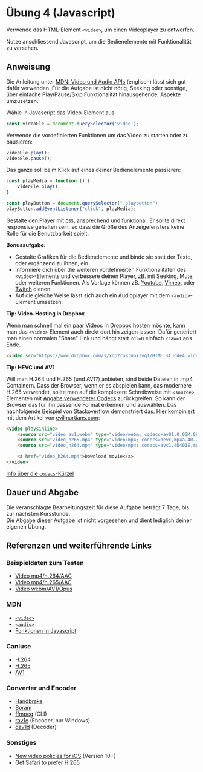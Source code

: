 # Übung 4 (Javascript)

Verwende das HTML-Element `<video>`, um einen Videoplayer zu entwerfen.

Nutze anschliessend Javascript, um die Bedienelemente mit Funktionalität zu versehen.

## Anweisung

Die Anleitung unter
[MDN: Video und Audio APIs](https://developer.mozilla.org/en-US/docs/Learn/JavaScript/Client-side_web_APIs/Video_and_audio_APIs) (englisch) lässt sich gut dafür verwenden. Für die Aufgabe ist nicht nötig, Seeking oder sonstige, über einfache Play/Pause/Skip Funktionalität hinausgehende, Aspekte umzusetzen.

Wähle in Javascript das Video-Element aus:
```javascript
const videoEle = document.querySelector('video');
```

Verwende die vordefinierten Funktionen um das Video zu starten oder zu pausieren:
```javascript
videoEle.play();
videoEle.pause();
```

Das ganze soll beim Klick auf eines deiner Bedienelemente passieren:
```javascript
const playMedia = function () {
    videoEle.play();
}

const playButton = document.querySelector(".playbutton");
playButton.addEventListener("click", playMedia);
```

Gestalte den Player mit `CSS`, ansprechend und funktional. Er sollte direkt responsive gehalten sein, so dass die Größe des Anzeigefensters keine Rolle für die Benutzbarkeit spielt.

**Bonusaufgabe:**

- Gestalte Grafiken für die Bedienelemente und binde sie statt der Texte, oder ergänzend zu ihnen, ein.
- Informiere dich über die weiteren vordefinierten Funktionalitäten des `<video>`-Elements und verbessere deinen Player, zB. mit Seeking, Mute, oder weiteren Funktionen. Als Vorlage können zB. [Youtube](https://www.youtube.com/), [Vimeo](https://vimeo.com/), oder [Twitch](https://www.twitch.tv/) dienen.
- Auf die gleiche Weise lässt sich auch ein Audioplayer mit dem `<audio>`-Element umsetzen.

**Tip: Video-Hosting in Dropbox**

Wenn man schnell mal ein paar Videos in [Dropbox](https://arnorichter.de/hsma/dropbox) hosten möchte, kann man das `<video>` Element auch direkt dort hin zeigen lassen. Dafür generiert man einen normalen "Share" Link und hängt statt `?dl=0` einfach `?raw=1` ans Ende.

```html
<video src="https://www.dropbox.com/s/xqp2ru8rnox3yq1/HTML_stunde4_videosample_h264.mp4?raw=1" type="video/mp4" playsinline controls></video>
```

**Tip: HEVC und AV1**

Will man H.264 und H.265 (und AV1?) anbieten, sind beide Dateien in .mp4 Containern. Dass der Browser, wenn er es abspielen kann, das modernere H.265 verwendet, sollte man auf die komplexere Schreibweise mit `<source>` Elementen mit [Angabe verwendeter Codecs](https://developer.mozilla.org/en-US/docs/Web/Media/Formats/codecs_parameter) zurückgreifen. So kann der Browser das für ihn passende Format erkennen und auswählen. Das nachfolgende Beispiel von [Stackoverflow](https://stackoverflow.com/a/51812229) demonstriert das. Hier kombiniert mit dem Artikel von [evilmartians.com](https://evilmartians.com/chronicles/better-web-video-with-av1-codec):

```html
<video playsinline>
    <source src="video_av1.webm" type="video/webm; codecs=av01.0.05M.08,opus" />
    <source src="video_h265.mp4" type="video/mp4; codecs=hevc,mp4a.40.2" />
    <source src="video_h264.mp4" type="video/mp4; codecs=avc1.4D401E,mp4a.40.2"/>

    <a href="video_h264.mp4">Download movie</a>
</video>
```

[Info über die `codecs`-Kürzel](https://wiki.whatwg.org/wiki/Video_type_parameters)

## Dauer und Abgabe

Die veranschlagte Bearbeitungszeit für diese Aufgabe beträgt 7 Tage, bis zur nächsten Kursstunde.  
Die Abgabe dieser Aufgabe ist nicht vorgesehen und dient lediglich deiner eigenen Übung.

## Referenzen und weiterführende Links

### Beispieldaten zum Testen

- [Video mp4/h.264/AAC](https://www.dropbox.com/s/xqp2ru8rnox3yq1/HTML_stunde4_videosample_h264.mp4?dl=1)
- [Video mp4/h.265/AAC](https://www.dropbox.com/s/yjqsfy2zigrd5ks/HTML_stunde4_videosample_h265.mp4?dl=1)
- [Video webm/AV1/Opus](https://www.dropbox.com/s/q6h6kjfawhz4q0d/HTML_stunde4_videosample_av1.webm?dl=1)

### MDN

- [`<video>`](https://developer.mozilla.org/de/docs/Web/HTML/Element/video)
- [`<audio>`](https://developer.mozilla.org/de/docs/Web/HTML/Element/audio)
- [Funktionen in Javascript](https://developer.mozilla.org/de/docs/Web/JavaScript/Guide/Funktionen)

### Caniuse

- [H.264](https://caniuse.com/#search=h.264)
- [H.265](https://caniuse.com/#search=h.265)
- [AV1](https://caniuse.com/#search=av1)

### Converter und Encoder

- [Handbrake](https://handbrake.fr/)
- [Boram](https://github.com/Kagami/boram)
- [ffmpeg](https://www.ffmpeg.org/) (CLI)
- [rav1e](https://github.com/xiph/rav1e) (Encoder, nur Windows)
- [dav1d](https://code.videolan.org/videolan/dav1d) (Decoder)

### Sonstiges

- [New video policies for iOS](https://webkit.org/blog/6784/new-video-policies-for-ios/) (Version 10+)
- [Get Safari to prefer H.265](https://stackoverflow.com/questions/48902078/get-safari-to-prefer-hevc-in-html-5-video-tag)
